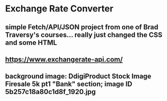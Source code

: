 # Exchange Rate Converter
## simple Fetch/API/JSON project from one of Brad Traversy's courses... really just changed the CSS and some HTML

## https://www.exchangerate-api.com/

## background image: DdigiProduct Stock Image Firesale 5k pt1 "Bank" section;  image ID 5b257c18a80c1d8f_1920.jpg

